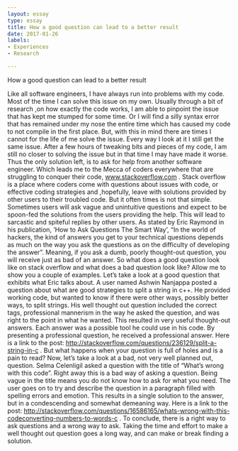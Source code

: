 ```yaml
---
layout: essay
type: essay
title: How a good question can lead to a better result
date: 2017-01-26
labels:
- Experiences
- Research

---
```


How a good question can lead to a better result

Like all software engineers, I have always run into problems with my code.  Most of the time I can solve this issue on my own.  Usually through a bit of research ,on how exactly the code works, I am able to pinpoint the issue that has kept me stumped for some time.  Or I will find a silly syntax error that has remained under my nose the entire time which has caused my code to not compile in the first place.  But, with this in mind there are times I cannot for the life of me solve the issue. Every way I look at it I still get the same issue.  After a few hours of tweaking bits and pieces of my code, I am still no closer to solving the issue but in that time I may have made it worse.  Thus the only solution left, is to ask for help from another software engineer.  Which leads me to the Mecca of coders everywhere that are struggling to conquer their code, www.stackoverflow.com .
	Stack overflow is a place where coders come with questions about issues with code, or effective coding strategies and ,hopefully, leave with solutions provided by other users to their troubled code.  But it often times is not that simple.  Sometimes users will ask vague and unintuitive questions and expect to be spoon-fed the solutions from the users providing the help.  This will lead to sarcastic and spiteful replies by other users.   As stated by Eric Raymond in his publication, ‘How to Ask Questions The Smart Way’, “In the world of hackers, the kind of answers you get to your technical questions depends as much on the way you ask the questions as on the difficulty of developing the answer”.  Meaning, if you ask a dumb, poorly thought-out question, you will receive just as bad of an answer.  So what does a good question look like on stack overflow and what does a bad question look like?  Allow me to show you a couple of examples.
	Let’s take a look at a good question that exhibits what Eric talks about.  A user named Ashwin Nanjappa posted a question about what are good strategies to split a string in c++.  He provided working code, but wanted to know if there were other ways, possibly better ways, to split strings.  His well thought out question included the correct tags, professional mannerism in the way he asked the question, and was right to the point in what he wanted.  This resulted in very useful thought-out answers.  Each answer was a possible tool he could use in his code.   By presenting a professional question, he received a professional answer.  Here is a link to the post: http://stackoverflow.com/questions/236129/split-a-string-in-c .  But what happens when your question is full of holes and is a pain to read?
	Now, let’s take a look at a bad, not very well planned out, question.  Selma Celenligil asked a question with the title of “What’s wrong with this code”.  Right away this is a bad way of asking a question.  Being vague in the title means you do not know how to ask for what you need.  The user goes on to try and describe the question in a paragraph filled with spelling errors and emotion.  This results in a single solution to the answer, but in a condescending and somewhat demeaning way.  Here is a link to the post: http://stackoverflow.com/questions/16586165/whats-wrong-with-this-codeconverting-numbers-to-words-c . 
	To conclude, there is a right way to ask questions and a wrong way to ask.  Taking the time and effort to make a well thought out question goes a long way, and can make or break finding a solution.  

	

